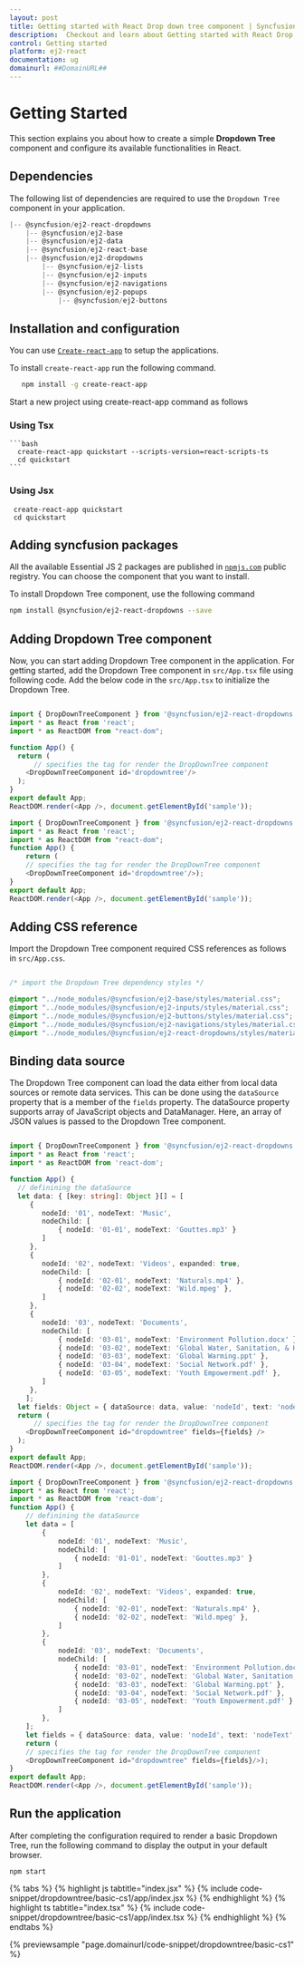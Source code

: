 ```yaml
---
layout: post
title: Getting started with React Drop down tree component | Syncfusion
description:  Checkout and learn about Getting started with React Drop down tree component of Syncfusion Essential JS 2 and more details.
control: Getting started 
platform: ej2-react
documentation: ug
domainurl: ##DomainURL##
---
```


# Getting Started

This section explains you about how to create a simple **Dropdown Tree** component and configure its available functionalities in React.

## Dependencies

The following list of dependencies are required to use the `Dropdown Tree` component in your application.

```javascript
|-- @syncfusion/ej2-react-dropdowns
    |-- @syncfusion/ej2-base
    |-- @syncfusion/ej2-data
    |-- @syncfusion/ej2-react-base
    |-- @syncfusion/ej2-dropdowns
        |-- @syncfusion/ej2-lists
        |-- @syncfusion/ej2-inputs
        |-- @syncfusion/ej2-navigations
        |-- @syncfusion/ej2-popups
            |-- @syncfusion/ej2-buttons
```

## Installation and configuration

You can use [`Create-react-app`](https://github.com/facebook/create-react-app) to setup the applications.

To install `create-react-app` run the following command.

   ```bash
      npm install -g create-react-app
   ```

Start a new project using create-react-app command as follows

### Using Tsx

    ```bash
      create-react-app quickstart --scripts-version=react-scripts-ts
      cd quickstart
    ```

### Using Jsx

   ```
    create-react-app quickstart
    cd quickstart
   ```

## Adding syncfusion packages

All the available Essential JS 2 packages are published in [`npmjs.com`](https://www.npmjs.com/~syncfusionorg) public registry. You can choose the component that you want to install.

To install Dropdown Tree component, use the following command

```bash
npm install @syncfusion/ej2-react-dropdowns --save
```

## Adding Dropdown Tree component

Now, you can start adding Dropdown Tree component in the application. For getting started, add the Dropdown Tree component in `src/App.tsx` file using following code. Add the below code in the `src/App.tsx` to initialize the Dropdown Tree.



```ts

import { DropDownTreeComponent } from '@syncfusion/ej2-react-dropdowns';
import * as React from 'react';
import * as ReactDOM from "react-dom";

function App() {
  return (
      // specifies the tag for render the DropDownTree component
    <DropDownTreeComponent id='dropdowntree'/>
  );
}
export default App;
ReactDOM.render(<App />, document.getElementById('sample'));

```

```ts
import { DropDownTreeComponent } from '@syncfusion/ej2-react-dropdowns';
import * as React from 'react';
import * as ReactDOM from "react-dom";
function App() {
    return (
    // specifies the tag for render the DropDownTree component
    <DropDownTreeComponent id='dropdowntree'/>);
}
export default App;
ReactDOM.render(<App />, document.getElementById('sample'));
```

## Adding CSS reference

Import the Dropdown Tree component required CSS references as follows in `src/App.css`.

```css

/* import the Dropdown Tree dependency styles */

@import "../node_modules/@syncfusion/ej2-base/styles/material.css";
@import "../node_modules/@syncfusion/ej2-inputs/styles/material.css";
@import "../node_modules/@syncfusion/ej2-buttons/styles/material.css";
@import "../node_modules/@syncfusion/ej2-navigations/styles/material.css";
@import "../node_modules/@syncfusion/ej2-react-dropdowns/styles/material.css";

```

## Binding data source

The Dropdown Tree component can load the data either from local data sources or remote data services. This can be done using the `dataSource` property that is a member of the `fields` property. The dataSource property supports array of JavaScript objects and DataManager. Here, an array of JSON values is passed to the Dropdown Tree component.



```ts

import { DropDownTreeComponent } from '@syncfusion/ej2-react-dropdowns';
import * as React from 'react';
import * as ReactDOM from 'react-dom';

function App() {
  // definining the dataSource
  let data: { [key: string]: Object }[] = [
     {
        nodeId: '01', nodeText: 'Music',
        nodeChild: [
            { nodeId: '01-01', nodeText: 'Gouttes.mp3' }
        ]
     },
     {
        nodeId: '02', nodeText: 'Videos', expanded: true,
        nodeChild: [
            { nodeId: '02-01', nodeText: 'Naturals.mp4' },
            { nodeId: '02-02', nodeText: 'Wild.mpeg' },
        ]
     },
     {
        nodeId: '03', nodeText: 'Documents',
        nodeChild: [
            { nodeId: '03-01', nodeText: 'Environment Pollution.docx' },
            { nodeId: '03-02', nodeText: 'Global Water, Sanitation, & Hygiene.docx' },
            { nodeId: '03-03', nodeText: 'Global Warming.ppt' },
            { nodeId: '03-04', nodeText: 'Social Network.pdf' },
            { nodeId: '03-05', nodeText: 'Youth Empowerment.pdf' },
        ]
     },
    ];
  let fields: Object = { dataSource: data, value: 'nodeId', text: 'nodeText', child: 'nodeChild' };
  return (
      // specifies the tag for render the DropDownTree component
    <DropDownTreeComponent id="dropdowntree" fields={fields} />
  );
}
export default App;
ReactDOM.render(<App />, document.getElementById('sample'));

```

```ts
import { DropDownTreeComponent } from '@syncfusion/ej2-react-dropdowns';
import * as React from 'react';
import * as ReactDOM from 'react-dom';
function App() {
    // definining the dataSource
    let data = [
        {
            nodeId: '01', nodeText: 'Music',
            nodeChild: [
                { nodeId: '01-01', nodeText: 'Gouttes.mp3' }
            ]
        },
        {
            nodeId: '02', nodeText: 'Videos', expanded: true,
            nodeChild: [
                { nodeId: '02-01', nodeText: 'Naturals.mp4' },
                { nodeId: '02-02', nodeText: 'Wild.mpeg' },
            ]
        },
        {
            nodeId: '03', nodeText: 'Documents',
            nodeChild: [
                { nodeId: '03-01', nodeText: 'Environment Pollution.docx' },
                { nodeId: '03-02', nodeText: 'Global Water, Sanitation, & Hygiene.docx' },
                { nodeId: '03-03', nodeText: 'Global Warming.ppt' },
                { nodeId: '03-04', nodeText: 'Social Network.pdf' },
                { nodeId: '03-05', nodeText: 'Youth Empowerment.pdf' },
            ]
        },
    ];
    let fields = { dataSource: data, value: 'nodeId', text: 'nodeText', child: 'nodeChild' };
    return (
    // specifies the tag for render the DropDownTree component
    <DropDownTreeComponent id="dropdowntree" fields={fields}/>);
}
export default App;
ReactDOM.render(<App />, document.getElementById('sample'));
```

## Run the application

After completing the configuration required to render a basic Dropdown Tree, run the following command to display the output in your default browser.

```
npm start
```

{% tabs %}
{% highlight js tabtitle="index.jsx" %}
{% include code-snippet/dropdowntree/basic-cs1/app/index.jsx %}
{% endhighlight %}
{% highlight ts tabtitle="index.tsx" %}
{% include code-snippet/dropdowntree/basic-cs1/app/index.tsx %}
{% endhighlight %}
{% endtabs %}

 {% previewsample "page.domainurl/code-snippet/dropdowntree/basic-cs1" %}